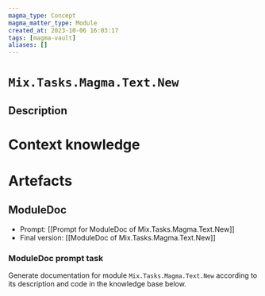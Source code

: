 ```yaml
---
magma_type: Concept
magma_matter_type: Module
created_at: 2023-10-06 16:03:17
tags: [magma-vault]
aliases: []
---
```

# `Mix.Tasks.Magma.Text.New`

## Description

<!--
What is a `Mix.Tasks.Magma.Text.New`?

Your knowledge about the module, i.e. facts, problems and properties etc.
-->


# Context knowledge

<!--
This section should include background knowledge needed for the model to create a proper response, i.e. information it does not know either because of the knowledge cut-off date or unpublished knowledge.

Write it down right here in a subsection or use a transclusion. If applicable, specify source information that the model can use to generate a reference in the response.
-->




# Artefacts

## ModuleDoc

- Prompt: [[Prompt for ModuleDoc of Mix.Tasks.Magma.Text.New]]
- Final version: [[ModuleDoc of Mix.Tasks.Magma.Text.New]]

### ModuleDoc prompt task

Generate documentation for module `Mix.Tasks.Magma.Text.New` according to its description and code in the knowledge base below.
